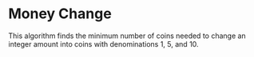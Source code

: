 # Money Change

This algorithm finds the minimum number of coins needed to change an integer amount into coins with denominations 1, 5, and 10.
